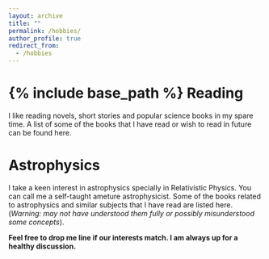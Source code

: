 ```yaml
---
layout: archive
title: ""
permalink: /hobbies/
author_profile: true
redirect_from:
  - /hobbies
---
```


{% include base_path %}
Reading
======
I like reading novels, short stories and popular science books in my spare time. A list of some of the books that I have read or wish to read in future can be found <a href="https://avirupmandal.github.io/general-books/" style="text-decoration:none">here</a>.


Astrophysics
======
I take a keen interest in astrophysics specially in Relativistic Physics. You can call me a self-taught ameture astrophysicist. Some of the books related to astrophysics and similar subjects that I have read are listed <a href="https://avirupmandal.github.io/technical-books/" style="text-decoration:none">here</a>. (*Warning: may not have understood them fully or possibly misunderstood some concepts*).


**Feel free to drop me line if our interests match. I am always up for a healthy discussion.** 